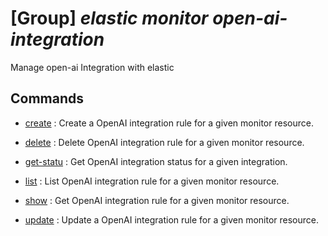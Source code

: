 # [Group] _elastic monitor open-ai-integration_

Manage open-ai Integration with elastic

## Commands

- [create](/Commands/elastic/monitor/open-ai-integration/_create.md)
: Create a OpenAI integration rule for a given monitor resource.

- [delete](/Commands/elastic/monitor/open-ai-integration/_delete.md)
: Delete OpenAI integration rule for a given monitor resource.

- [get-statu](/Commands/elastic/monitor/open-ai-integration/_get-statu.md)
: Get OpenAI integration status for a given integration.

- [list](/Commands/elastic/monitor/open-ai-integration/_list.md)
: List OpenAI integration rule for a given monitor resource.

- [show](/Commands/elastic/monitor/open-ai-integration/_show.md)
: Get OpenAI integration rule for a given monitor resource.

- [update](/Commands/elastic/monitor/open-ai-integration/_update.md)
: Update a OpenAI integration rule for a given monitor resource.
